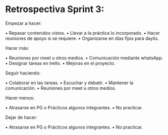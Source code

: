 # Retrospectiva Sprint 3:

Empezar a hacer:

•	Repasar contenidos vistos.
•	Llevar a la práctica lo incorporado.
•	Hacer reuniones de apoyo si se requiere.
•	Organizarse en días fijos para daylis.

Hacer más:

•	Reuniones por meet u otros medios.
•	Comunicación mediante whatsApp.
•	Designar tareas en trello.
•	Mejoras en el proyecto.

Seguir haciendo:

•	Colaborar en las tareas.
•	Escuchar y debatir.
•	Mantener la comunicación.
•	Reuniones por meet u otros medios.

Hacer menos:

•	Atrasarse en PG o Prácticos algunos integrantes.
•	No practicar.

Dejar de hacer:

•	Atrasarse en PG o Prácticos algunos integrantes.
•	No practicar.



